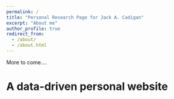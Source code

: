 ```yaml
---
permalink: /
title: "Personal Research Page for Jack A. Cadigan"
excerpt: "About me"
author_profile: true
redirect_from: 
  - /about/
  - /about.html
---
```


More to come....

A data-driven personal website
======
 
